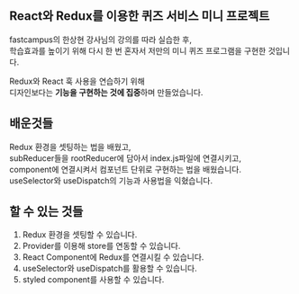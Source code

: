 ## React와 Redux를 이용한 퀴즈 서비스 미니 프로젝트

fastcampus의 한상현 강사님의 강의를 따라 실습한 후,  
학습효과를 높이기 위해 다시 한 번 혼자서 저만의 미니 퀴즈 프로그램을 구현한 것입니다.

Redux와 React 훅 사용을 연습하기 위해  
디자인보다는 **기능을 구현하는 것에 집중**하며 만들었습니다.  

## 배운것들

Redux 환경을 셋팅하는 법을 배웠고,  
subReducer들을 rootReducer에 담아서 index.js파일에 연결시키고,  
component에 연결시켜서 컴포넌트 단위로 구현하는 법을 배웠습니다.  
useSelector와 useDispatch의 기능과 사용법을 익혔습니다.  

## 할 수 있는 것들
1. Redux 환경을 셋팅할 수 있습니다.
2. Provider를 이용해 store를 연동할 수 있습니다.
3. React Component에 Redux를 연결시킬 수 있습니다.
4. useSelector와 useDispatch를 활용할 수 있습니다.
5. styled component를 사용할 수 있습니다.
